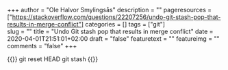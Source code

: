 +++
author = "Ole Halvor Smylingsås"
description = ""
pageresources = ["https://stackoverflow.com/questions/22207256/undo-git-stash-pop-that-results-in-merge-conflict"]
categories = []
tags = ["git"]     
slug = ""
title = "Undo Git stash pop that results in merge conflict"
date = 2020-04-01T21:51:01+02:00
draft = "false"
featuretext = ""
featureimg = ""
comments = "false"
+++

{{<highlight bash>}}
git reset HEAD
git stash
{{</highlight>}}
